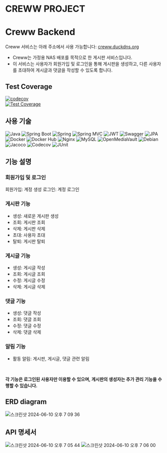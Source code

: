 

# CREWW PROJECT
# Creww Backend
Creww 서비스는 아래 주소에서 사용 가능합니다:
[creww.duckdns.org](http://creww.duckdns.org)
* Creww는 가정용 NAS 배포를 목적으로 한 게시판 서비스입니다.
* 이 서비스는 사용자가 회원가입 및 로그인을 통해 게시판을 생성하고, 다른 사용자를 초대하여 게시글과 댓글을 작성할 수 있도록 합니다.
## Test Coverage
[![codecov](https://codecov.io/gh/pie0902/creww/graph/badge.svg?token=ZPPC2DWXV1)](https://codecov.io/gh/pie0902/creww)<br>
[![Test Coverage](https://codecov.io/gh/pie0902/creww/graphs/tree.svg?token=ZPPC2DWXV1)](https://codecov.io/gh/pie0902/creww)

## 사용 기술
![Java](https://img.shields.io/badge/Java-8-blue)
![Spring Boot](https://img.shields.io/badge/Spring%20Boot-2.5.7-brightgreen)
![Spring](https://img.shields.io/badge/Spring-5.3.13-brightgreen)
![Spring MVC](https://img.shields.io/badge/Spring%20MVC-5.3.13-brightgreen)
![JWT](https://img.shields.io/badge/JWT-3.19.2-yellow)
![Swagger](https://img.shields.io/badge/Swagger-2.9.2-orange)
![JPA](https://img.shields.io/badge/JPA-2.2-blue)
![Docker](https://img.shields.io/badge/Docker-19.03.12-blue)
![Docker Hub](https://img.shields.io/badge/Docker%20Hub-latest-blue)
![Nginx](https://img.shields.io/badge/Nginx-1.19.0-blue)
![MySQL](https://img.shields.io/badge/MySQL-5.7-blue)
![OpenMediaVault](https://img.shields.io/badge/OpenMediaVault-5.5.11-blue)
![Debian](https://img.shields.io/badge/Debian-11_(bullseye)-green)
![Jacoco](https://img.shields.io/badge/Jacoco-0.8.7-red)
![Codecov](https://img.shields.io/badge/Codecov-4.6.1-blue)
![JUnit](https://img.shields.io/badge/JUnit-5.7.1-red)
## 기능 설명
### 회원가입 및 로그인
회원가입: 계정 생성
로그인: 계정 로그인
### 게시판 기능
* 생성: 새로운 게시판 생성
* 조회: 게시판 조회
* 삭제: 게시판 삭제
* 초대: 사용자 초대
* 탈퇴: 게시판 탈퇴
### 게시글 기능
* 생성: 게시글 작성
* 조회: 게시글 조회
* 수정: 게시글 수정
* 삭제: 게시글 삭제
### 댓글 기능
* 생성: 댓글 작성
* 조회: 댓글 조회
* 수정: 댓글 수정
* 삭제: 댓글 삭제
### 알림 기능
* 활동 알림: 게시판, 게시글, 댓글 관련 알림
<br>

**각 기능은 로그인된 사용자만 이용할 수 있으며, 게시판의 생성자는 추가 관리 기능을 수행할 수 있습니다.** 

## ERD diagram

![스크린샷 2024-06-10 오후 7 09 36](https://github.com/pie0902/creww/assets/47919911/e6729000-354e-490c-9a73-9731e72b71bc)
## API 명세서
![스크린샷 2024-06-10 오후 7 05 44](https://github.com/pie0902/creww/assets/47919911/5a638f53-dc15-49e6-be39-c7ef433fab7c)
![스크린샷 2024-06-10 오후 7 06 00](https://github.com/pie0902/creww/assets/47919911/9565b5e1-b708-4354-becf-fcb72f5d51e2)






